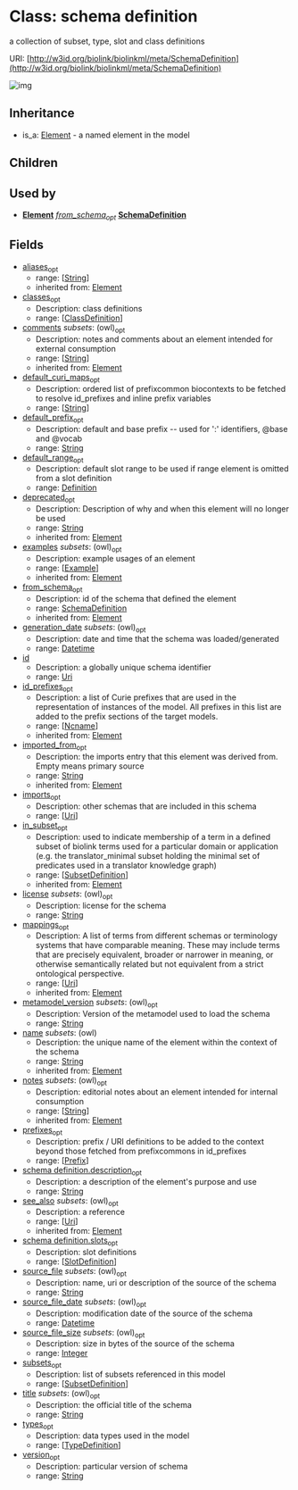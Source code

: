 # Class: schema definition


a collection of subset, type, slot and class definitions

URI: [http://w3id.org/biolink/biolinkml/meta/SchemaDefinition](http://w3id.org/biolink/biolinkml/meta/SchemaDefinition)

![img](images/SchemaDefinition.png)
## Inheritance

 *  is_a: [Element](Element.md) - a named element in the model
## Children

## Used by

 *  **[Element](Element.md)** *[from_schema](from_schema.md)<sub>opt</sub>*  **[SchemaDefinition](SchemaDefinition.md)**
## Fields

 * [aliases](aliases.md)<sub>opt</sub>
    * range: [[String](String.md)]
    * inherited from: [Element](Element.md)
 * [classes](classes.md)<sub>opt</sub>
    * Description: class definitions
    * range: [[ClassDefinition](ClassDefinition.md)]
 * [comments](comments.md) *subsets*: (owl)<sub>opt</sub>
    * Description: notes and comments about an element intended for external consumption
    * range: [[String](String.md)]
    * inherited from: [Element](Element.md)
 * [default_curi_maps](default_curi_maps.md)<sub>opt</sub>
    * Description: ordered list of prefixcommon biocontexts to be fetched to resolve id_prefixes and inline prefix variables
    * range: [[String](String.md)]
 * [default_prefix](default_prefix.md)<sub>opt</sub>
    * Description: default and base prefix -- used for ':' identifiers, @base and @vocab
    * range: [String](String.md)
 * [default_range](default_range.md)<sub>opt</sub>
    * Description: default slot range to be used if range element is omitted from a slot definition
    * range: [Definition](Definition.md)
 * [deprecated](deprecated.md)<sub>opt</sub>
    * Description: Description of why and when this element will no longer be used
    * range: [String](String.md)
    * inherited from: [Element](Element.md)
 * [examples](examples.md) *subsets*: (owl)<sub>opt</sub>
    * Description: example usages of an element
    * range: [[Example](Example.md)]
    * inherited from: [Element](Element.md)
 * [from_schema](from_schema.md)<sub>opt</sub>
    * Description: id of the schema that defined the element
    * range: [SchemaDefinition](SchemaDefinition.md)
    * inherited from: [Element](Element.md)
 * [generation_date](generation_date.md) *subsets*: (owl)<sub>opt</sub>
    * Description: date and time that the schema was loaded/generated
    * range: [Datetime](Datetime.md)
 * [id](id.md)
    * Description: a globally unique schema identifier
    * range: [Uri](Uri.md)
 * [id_prefixes](id_prefixes.md)<sub>opt</sub>
    * Description: a list of Curie prefixes that are used in the representation of instances of the model.  All prefixes in this list are added to the prefix sections of the target models.
    * range: [[Ncname](Ncname.md)]
    * inherited from: [Element](Element.md)
 * [imported_from](imported_from.md)<sub>opt</sub>
    * Description: the imports entry that this element was derived from.  Empty means primary source
    * range: [String](String.md)
    * inherited from: [Element](Element.md)
 * [imports](imports.md)<sub>opt</sub>
    * Description: other schemas that are included in this schema
    * range: [[Uri](Uri.md)]
 * [in_subset](in_subset.md)<sub>opt</sub>
    * Description: used to indicate membership of a term in a defined subset of biolink terms used for a particular domain or application (e.g. the translator_minimal subset holding the minimal set of predicates used in a translator knowledge graph)
    * range: [[SubsetDefinition](SubsetDefinition.md)]
    * inherited from: [Element](Element.md)
 * [license](license.md) *subsets*: (owl)<sub>opt</sub>
    * Description: license for the schema
    * range: [String](String.md)
 * [mappings](mappings.md)<sub>opt</sub>
    * Description: A list of terms from different schemas or terminology systems that have comparable meaning. These may include terms that are precisely equivalent, broader or narrower in meaning, or otherwise semantically related but not equivalent from a strict ontological perspective.
    * range: [[Uri](Uri.md)]
    * inherited from: [Element](Element.md)
 * [metamodel_version](metamodel_version.md) *subsets*: (owl)<sub>opt</sub>
    * Description: Version of the metamodel used to load the schema
    * range: [String](String.md)
 * [name](name.md) *subsets*: (owl)
    * Description: the unique name of the element within the context of the schema
    * range: [String](String.md)
    * inherited from: [Element](Element.md)
 * [notes](notes.md) *subsets*: (owl)<sub>opt</sub>
    * Description: editorial notes about an element intended for internal consumption
    * range: [[String](String.md)]
    * inherited from: [Element](Element.md)
 * [prefixes](prefixes.md)<sub>opt</sub>
    * Description: prefix / URI definitions to be added to the context beyond those fetched from prefixcommons in id_prefixes
    * range: [[Prefix](Prefix.md)]
 * [schema definition.description](schema_definition_description.md)<sub>opt</sub>
    * Description: a description of the element's purpose and use
    * range: [String](String.md)
 * [see_also](see_also.md) *subsets*: (owl)<sub>opt</sub>
    * Description: a reference
    * range: [[Uri](Uri.md)]
    * inherited from: [Element](Element.md)
 * [schema definition.slots](slot_definitions.md)<sub>opt</sub>
    * Description: slot definitions
    * range: [[SlotDefinition](SlotDefinition.md)]
 * [source_file](source_file.md) *subsets*: (owl)<sub>opt</sub>
    * Description: name, uri or description of the source of the schema
    * range: [String](String.md)
 * [source_file_date](source_file_date.md) *subsets*: (owl)<sub>opt</sub>
    * Description: modification date of the source of the schema
    * range: [Datetime](Datetime.md)
 * [source_file_size](source_file_size.md) *subsets*: (owl)<sub>opt</sub>
    * Description: size in bytes of the source of the schema
    * range: [Integer](Integer.md)
 * [subsets](subsets.md)<sub>opt</sub>
    * Description: list of subsets referenced in this model
    * range: [[SubsetDefinition](SubsetDefinition.md)]
 * [title](title.md) *subsets*: (owl)<sub>opt</sub>
    * Description: the official title of the schema
    * range: [String](String.md)
 * [types](types.md)<sub>opt</sub>
    * Description: data types used in the model
    * range: [[TypeDefinition](TypeDefinition.md)]
 * [version](version.md)<sub>opt</sub>
    * Description: particular version of schema
    * range: [String](String.md)

